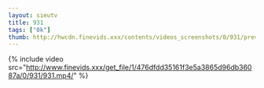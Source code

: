 ```yaml
--- 
layout: sieutv
title: 931
tags: ["0k"]
thumb: http://hwcdn.finevids.xxx/contents/videos_screenshots/0/931/preview.mp4.jpg
---
```

{% include video src="http://www.finevids.xxx/get_file/1/476dfdd35161f3e5a3865d96db36087a/0/931/931.mp4/" %} 
